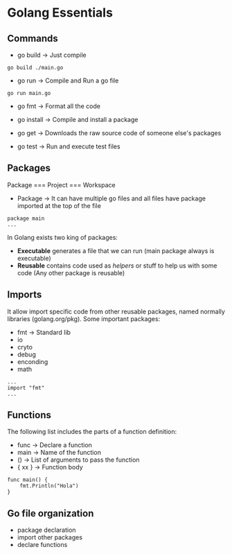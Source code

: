 # Golang Essentials

## Commands

- go build -> Just compile

```$bash
go build ./main.go
```

- go run -> Compile and Run a go file

```$bash
go run main.go
```

- go fmt -> Format all the code

- go install -> Compile and install a package

- go get -> Downloads the raw source code of someone else's packages

- go test -> Run and execute test files

## Packages

Package === Project === Workspace

- Package -> It can have multiple go files and all files have package imported at the top of the file

```$bash
package main
...
```

In Golang exists two king of packages:

- **Executable** generates a file that we can run (main package always is executable)
- **Reusable** contains code used as *helpers* or stuff to help us with some code (Any other package is reusable)

## Imports

It allow import specific code from other reusable packages, named normally libraries (golang.org/pkg). Some important packages:

- fmt -> Standard lib
- io
- cryto
- debug
- enconding
- math

```$bash
...
import "fmt"
...
```

## Functions

The following list includes the parts of a function definition:

- func -> Declare a function
- main -> Name of the function
- () -> List of arguments to pass the function
- { xx } -> Function body

```$bash
func main() {
    fmt.Println("Hola")
}
```

## Go file organization

- package declaration
- import other packages
- declare functions
